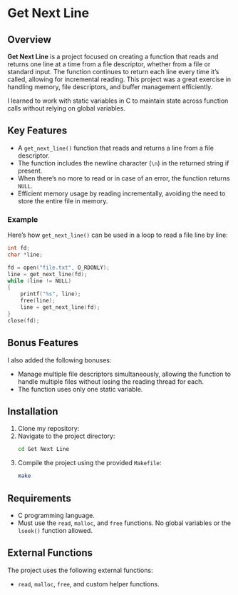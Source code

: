 # Get Next Line

## Overview
**Get Next Line** is a project focused on creating a function that reads and returns one line at a time from a file descriptor, whether from a file or standard input. The function continues to return each line every time it’s called, allowing for incremental reading. This project was a great exercise in handling memory, file descriptors, and buffer management efficiently.

I learned to work with static variables in C to maintain state across function calls without relying on global variables.

## Key Features
- A `get_next_line()` function that reads and returns a line from a file descriptor.
- The function includes the newline character (`\n`) in the returned string if present.
- When there’s no more to read or in case of an error, the function returns `NULL`.
- Efficient memory usage by reading incrementally, avoiding the need to store the entire file in memory.

### Example
Here’s how `get_next_line()` can be used in a loop to read a file line by line:

```c
int fd;
char *line;

fd = open("file.txt", O_RDONLY);
line = get_next_line(fd);
while (line != NULL)
{
    printf("%s", line);
    free(line);
    line = get_next_line(fd);
}
close(fd);
```

## Bonus Features
I also added the following bonuses:
- Manage multiple file descriptors simultaneously, allowing the function to handle multiple files without losing the reading thread for each.
- The function uses only one static variable.

## Installation
1. Clone my repository:
2. Navigate to the project directory:
   ```bash
   cd Get Next Line
   ```
3. Compile the project using the provided `Makefile`:
   ```bash
   make
   ```

## Requirements
- C programming language.
- Must use the `read`, `malloc`, and `free` functions. No global variables or the `lseek()` function allowed.
  
## External Functions
The project uses the following external functions:
- `read`, `malloc`, `free`, and custom helper functions.

